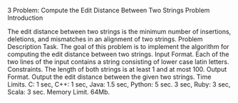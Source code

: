3 Problem: Compute the Edit Distance Between Two Strings Problem Introduction

The edit distance between two strings is the minimum number of insertions, deletions, and mismatches in an alignment of two strings.
Problem Description
Task. The goal of this problem is to implement the algorithm for computing the edit distance between two strings.
Input Format. Each of the two lines of the input contains a string consisting of lower case latin letters. Constraints. The length of both strings is at least 1 and at most 100.
Output Format. Output the edit distance between the given two strings.
Time Limits. C: 1 sec, C++: 1 sec, Java: 1.5 sec, Python: 5 sec. 3 sec, Ruby: 3 sec, Scala: 3 sec.
Memory Limit. 64Mb.
